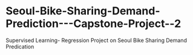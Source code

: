# Seoul-Bike-Sharing-Demand-Prediction---Capstone-Project--2
Supervised Learning- Regression Project on Seoul Bike Sharing Demand Predication
